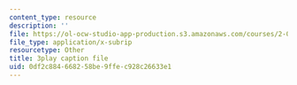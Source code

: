 ```yaml
---
content_type: resource
description: ''
file: https://ol-ocw-studio-app-production.s3.amazonaws.com/courses/2-003sc-engineering-dynamics-fall-2011/0df2c884668258be9ffec928c26633e1_QYP-oC1kP_s.vtt
file_type: application/x-subrip
resourcetype: Other
title: 3play caption file
uid: 0df2c884-6682-58be-9ffe-c928c26633e1
---
```

